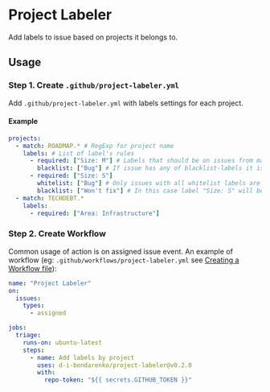 # Project Labeler

Add labels to issue based on projects it belongs to.

## Usage

### Step 1. Create `.github/project-labeler.yml`

Add `.github/project-labeler.yml` with labels settings for each project.

#### Example

```yml
projects:
  - match: ROADMAP.* # RegExp for project name
    labels: # List of label's rules
      - required: ["Size: M"] # Labels that should be on issues from matching projects
        blacklist: ["Bug"] # If issue has any of blacklist-labels it is ignored by action
      - required: ["Size: S"]
        whitelist: ["Bug"] # Only issues with all whitelist labels are going to be processed
        blacklist: ["Won't fix"] # In this case label "Size: S" will be added only on issues with "Bug" label and without "Won't fix"
  - match: TECHDEBT.*
    labels:
      - required: ["Area: Infrastructure"]
```

### Step 2. Create Workflow

Common usage of action is on assigned issue event. An example of workflow (eg: `.github/workflows/project-labeler.yml` see [Creating a Workflow file](https://help.github.com/en/articles/configuring-a-workflow#creating-a-workflow-file)):

```yml
name: "Project Labeler"
on:
  issues:
    types:
      - assigned

jobs:
  triage:
    runs-on: ubuntu-latest
    steps:
      - name: Add labels by project
        uses: d-i-bondarenko/project-labeler@v0.2.0
        with:
          repo-token: "${{ secrets.GITHUB_TOKEN }}"
```
